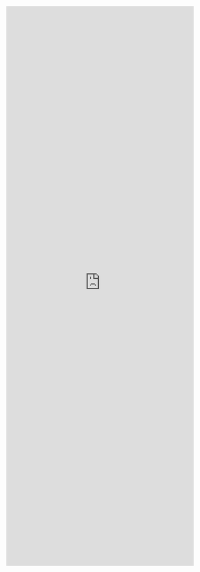 <iframe 
    title='Text Examples'
    src='https://fabricweb.z5.web.core.windows.net/pr-deploy-site/refs/pull/9333/merge/fabric-website-resources/dist/index.html#/examples/text?docsExample=true'
    frameborder='no'
    height='1500'
    style='width: 100%;'
>